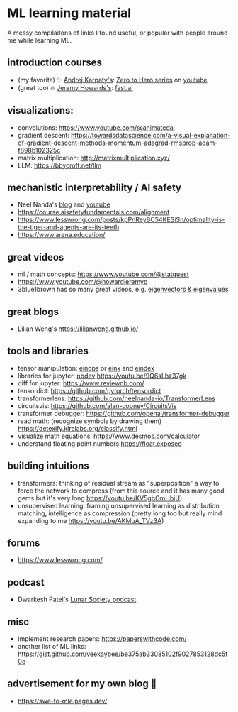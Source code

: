 # ML learning material
A messy compilaitons of links I found useful, or popular with people around me while learning ML.

## introduction courses
- (my favorite) ✨ [Andrej Karpaty's](https://karpathy.ai/): [Zero to Hero series](https://karpathy.ai/zero-to-hero.html) on [youtube](https://www.youtube.com/@AndrejKarpathy)
- (great too) 🔥 [Jeremy Howards's](https://twitter.com/jeremyphoward): [fast.ai](https://course.fast.ai/)

## visualizations:
- convolutions: https://www.youtube.com/@animatedai
- gradient descent: https://towardsdatascience.com/a-visual-explanation-of-gradient-descent-methods-momentum-adagrad-rmsprop-adam-f898b102325c
- matrix multiplication: http://matrixmultiplication.xyz/
- LLM: https://bbycroft.net/llm

## mechanistic interpretability / AI safety
- Neel Nanda's [blog](https://www.neelnanda.io/) and [youtube](https://www.youtube.com/@neelnanda2469)
- https://course.aisafetyfundamentals.com/alignment
- https://www.lesswrong.com/posts/kpPnReyBC54KESiSn/optimality-is-the-tiger-and-agents-are-its-teeth
- https://www.arena.education/

## great videos
- ml / math concepts: https://www.youtube.com/@statquest
- https://www.youtube.com/@howardjeremyp
- 3blue1brown has so many great videos, e.g. [eigenvectors & eigenvalues](https://www.youtube.com/watch?v=PFDu9oVAE-g)

## great blogs
- Lilian Weng's https://lilianweng.github.io/

## tools and libraries
- tensor manipulation: [einops](https://einops.rocks/) or [einx](https://github.com/fferflo/einx) and [eindex](https://pypi.org/project/eindex/)
- libraries for jupyter: [nbdev](https://nbdev.fast.ai/) https://youtu.be/9Q6sLbz37gk
- diff for jupyter: https://www.reviewnb.com/
- tensordict: https://github.com/pytorch/tensordict
- transformerlens: https://github.com/neelnanda-io/TransformerLens
- circuitsvis: https://github.com/alan-cooney/CircuitsVis
- transformer debugger: https://github.com/openai/transformer-debugger
- read math: (recognize symbols by drawing them) https://detexify.kirelabs.org/classify.html
- visualize math equations: https://www.desmos.com/calculator
- understand floating point numbers https://float.exposed

## building intuitions
- transformers: thinking of residual stream as "superposition" a way to force the network to compress (from this source and it has many good gems but it's very long https://youtu.be/KV5gbOmHbjU)
- unsupervised learning: framing unsupervised learning as distribution matching, intelligence as compression (pretty long too but really mind expanding to me https://youtu.be/AKMuA_TVz3A)

## forums 
- https://www.lesswrong.com/

## podcast
- Dwarkesh Patel's [Lunar Society podcast](https://www.youtube.com/@DwarkeshPatel)

## misc
- implement research papers: https://paperswithcode.com/
- another list of ML links: https://gist.github.com/veekaybee/be375ab33085102f9027853128dc5f0e

## advertisement for my own blog 🤷
- https://swe-to-mle.pages.dev/
